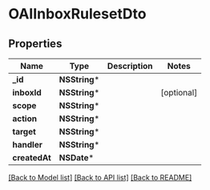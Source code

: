 # OAIInboxRulesetDto

## Properties
Name | Type | Description | Notes
------------ | ------------- | ------------- | -------------
**_id** | **NSString*** |  | 
**inboxId** | **NSString*** |  | [optional] 
**scope** | **NSString*** |  | 
**action** | **NSString*** |  | 
**target** | **NSString*** |  | 
**handler** | **NSString*** |  | 
**createdAt** | **NSDate*** |  | 

[[Back to Model list]](../README#documentation-for-models) [[Back to API list]](../README#documentation-for-api-endpoints) [[Back to README]](../README)


